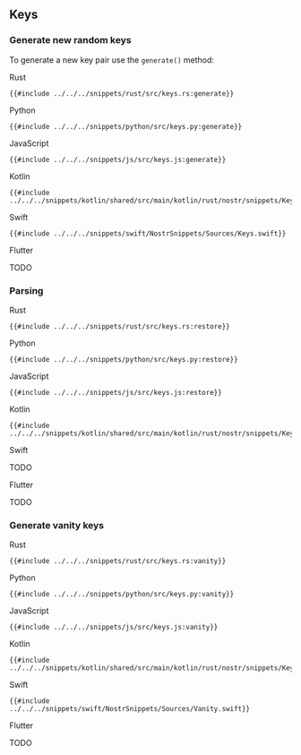 ## Keys

### Generate new random keys

To generate a new key pair use the `generate()` method:

<custom-tabs category="lang">

<div slot="title">Rust</div>
<section>

```rust,ignore
{{#include ../../../snippets/rust/src/keys.rs:generate}}
```

</section>

<div slot="title">Python</div>
<section>

```python,ignore
{{#include ../../../snippets/python/src/keys.py:generate}}
```

</section>

<div slot="title">JavaScript</div>
<section>

```javascript,ignore
{{#include ../../../snippets/js/src/keys.js:generate}}
```

</section>

<div slot="title">Kotlin</div>
<section>

```kotlin,ignore
{{#include ../../../snippets/kotlin/shared/src/main/kotlin/rust/nostr/snippets/Keys.kt:generate}}
```

</section>

<div slot="title">Swift</div>
<section>

```swift,ignore
{{#include ../../../snippets/swift/NostrSnippets/Sources/Keys.swift}}
```

</section>

<div slot="title">Flutter</div>
<section>

TODO

</section>
</custom-tabs>

### Parsing

<custom-tabs category="lang">

<div slot="title">Rust</div>
<section>

```rust,ignore
{{#include ../../../snippets/rust/src/keys.rs:restore}}
```

</section>

<div slot="title">Python</div>
<section>

```python,ignore
{{#include ../../../snippets/python/src/keys.py:restore}}
```

</section>

<div slot="title">JavaScript</div>
<section>

```javascript,ignore
{{#include ../../../snippets/js/src/keys.js:restore}}
```

</section>

<div slot="title">Kotlin</div>
<section>

```kotlin,ignore
{{#include ../../../snippets/kotlin/shared/src/main/kotlin/rust/nostr/snippets/Keys.kt:restore}}
```

</section>

<div slot="title">Swift</div>
<section>

TODO

</section>

<div slot="title">Flutter</div>
<section>

TODO

</section>
</custom-tabs>

### Generate vanity keys

<custom-tabs category="lang">

<div slot="title">Rust</div>
<section>

```rust,ignore
{{#include ../../../snippets/rust/src/keys.rs:vanity}}
```

</section>

<div slot="title">Python</div>
<section>

```python,ignore
{{#include ../../../snippets/python/src/keys.py:vanity}}
```

</section>

<div slot="title">JavaScript</div>
<section>

```javascript,ignore
{{#include ../../../snippets/js/src/keys.js:vanity}}
```

</section>

<div slot="title">Kotlin</div>
<section>

```kotlin,ignore
{{#include ../../../snippets/kotlin/shared/src/main/kotlin/rust/nostr/snippets/Keys.kt:vanity}}
```

</section>

<div slot="title">Swift</div>
<section>

```swift,ignore
{{#include ../../../snippets/swift/NostrSnippets/Sources/Vanity.swift}}
```

</section>

<div slot="title">Flutter</div>
<section>

TODO

</section>
</custom-tabs>
